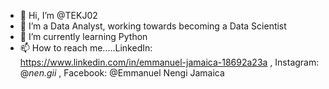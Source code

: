 - 👋 Hi, I’m @TEKJ02
- 👀 I’m a Data Analyst, working towards becoming a Data Scientist
- 🌱 I’m currently learning Python
- 📫 How to reach me.....LinkedIn: https://www.linkedin.com/in/emmanuel-jamaica-18692a23a , Instagram: @_nen.gii_ , Facebook: @Emmanuel Nengi Jamaica

<!---
Bonnynerd02/Nengi is a ✨ special ✨ repository because its `README.md` (this file) appears on your GitHub profile.
You can click the Preview link to take a look at your changes.
--->
